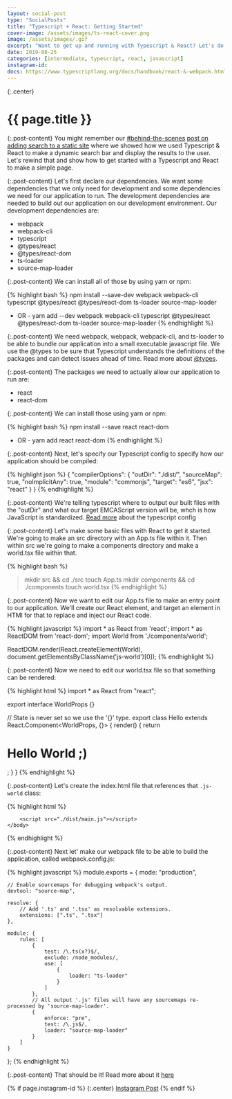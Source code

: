 ```yaml
---
layout: social-post
type: "SocialPosts"
title: "Typescript + React: Getting Started"
cover-image: /assets/images/ts-react-cover.png
image: /assets/images/.gif
excerpt: "Want to get up and running with Typescript & React? Let's do it!"
date: 2019-08-25
categories: [intermediate, typescript, react, javascript]
instagram-id:
docs: https://www.typescriptlang.org/docs/handbook/react-&-webpack.html
---
```

{:.center}
# {{ page.title }}

{:.post-content}
You might remember our [#behind-the-scenes](/tags/behind-the-scenes/) [post on
adding search to a static site](/social-posts/bts-edition-two-adding-search-part-2/) where we showed
how we used Typescript & React to make a dynamic search bar and display the
results to the user. Let's rewind that and show how to get started with a Typescript
and React to make a simple page.

{:.post-content}
Let's first declare our dependencies. We want some dependencies that we only need
for development and some dependencies we need for our application to run. The development
dependencies are needed to build out our application on our development environment.
Our development dependencies are:
- webpack
- webpack-cli
- typescript
- @types/react
- @types/react-dom
- ts-loader
- source-map-loader

{:.post-content}
We can install all of those by using yarn or npm:

{% highlight bash %}
npm install --save-dev webpack webpack-cli typescript @types/react @types/react-dom ts-loader source-map-loader
- OR -
yarn add --dev webpack webpack-cli typescript @types/react @types/react-dom ts-loader source-map-loader
{% endhighlight %}

{:.post-content}
We need webpack, webpack, webpack-cli, and ts-loader to be able to bundle
our application into a small executable javascript file. We use the @types to be sure
that Typescript understands the definitions of the packages and can detect issues
ahead of time. Read more about <a href="https://basarat.gitbooks.io/typescript/docs/types/@types.html" target="_blank">@types</a>.

{:.post-content}
The packages we need to actually allow our application to run are:
- react
- react-dom

{:.post-content}
We can install those using yarn or npm:

{% highlight bash %}
npm install --save react react-dom
- OR -
yarn add react react-dom
{% endhighlight %}

{:.post-content}
Next, let's specify our Typescript config to specify how our application should
be compiled:

{% highlight json %}
{
    "compilerOptions": {
        "outDir": "./dist/",
        "sourceMap": true,
        "noImplicitAny": true,
        "module": "commonjs",
        "target": "es6",
        "jsx": "react"
    }
}
{% endhighlight %}

{:.post-content}
We're telling typescript where to output our built files with the "outDir"
and what our target EMCAScript version will be, whch is how JavaScript is standardized.
<a href="https://www.typescriptlang.org/docs/handbook/tsconfig-json.html" target="_blank">Read more</a> about the typescript config

{:.post-content}
Let's make some basic files with React to get it started. We're going to make an
src directory with an App.ts file within it. Then within src we're going to make a
components directory and make a world.tsx file within that.

{% highlight bash %}
> mkdir src && cd ./src
> touch App.ts
> mkdir components && cd ./components
> touch world.tsx
{% endhighlight %}

{:.post-content}
Now we want to edit our App.ts file to make an entry point to our application. We'll
create our React element, and target an element in HTMl for that to replace and inject
our React code.

{% highlight javascript %}
import * as React from 'react';
import * as ReactDOM from 'react-dom';
import World from './components/world';

ReactDOM.render(React.createElement(World), document.getElementsByClassName('js-world')[0]);
{% endhighlight %}

{:.post-content}
Now we need to edit our world.tsx file so that something can be rendered:

{% highlight html %}
import * as React from "react";

export interface WorldProps {}

// State is never set so we use the '{}' type.
export class Hello extends React.Component<WorldProps, {}> {
    render() {
        return <h1>Hello World ;)</h1>;
    }
}
{% endhighlight %}

{:.post-content}
Let's create the index.html file that references that `.js-world`
class:

{% highlight html %}
<!DOCTYPE html>
<html>
    <head>
        <meta charset="UTF-8" />
        <title>Hello World</title>
    </head>
    <body>
        <div class="js-world"></div>

        <script src="./dist/main.js"></script>
    </body>
</html>
{% endhighlight %}

{:.post-content}
Next let' make our webpack file to be able to build the application, called
webpack.config.js:

{% highlight javascript %}
module.exports = {
    mode: "production",

    // Enable sourcemaps for debugging webpack's output.
    devtool: "source-map",

    resolve: {
        // Add '.ts' and '.tsx' as resolvable extensions.
        extensions: [".ts", ".tsx"]
    },

    module: {
        rules: [
            {
                test: /\.ts(x?)$/,
                exclude: /node_modules/,
                use: [
                    {
                        loader: "ts-loader"
                    }
                ]
            },
            // All output '.js' files will have any sourcemaps re-processed by 'source-map-loader'.
            {
                enforce: "pre",
                test: /\.js$/,
                loader: "source-map-loader"
            }
        ]
    }
};
{% endhighlight %}

{:.post-content}
That should be it! Read more about it <a href="{{page.docs}}" target="_blank">here</a>

{% if page.instagram-id %}
{:.center}
<a class="insta-link" href="https://www.instagram.com/p/{{page.instagram-id}}" target="_blank">Instagram Post</a>
{% endif %}

